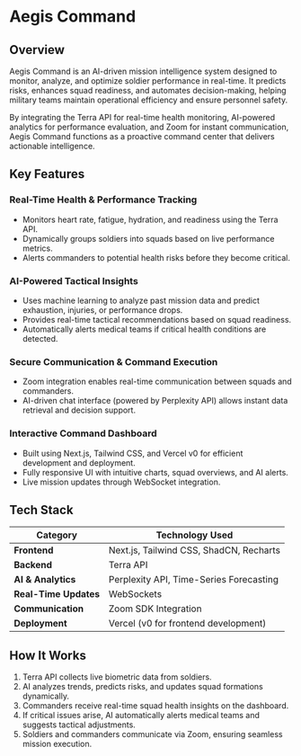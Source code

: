 # Aegis Command

## Overview
Aegis Command is an AI-driven mission intelligence system designed to monitor, analyze, and optimize soldier performance in real-time. It predicts risks, enhances squad readiness, and automates decision-making, helping military teams maintain operational efficiency and ensure personnel safety.

By integrating the Terra API for real-time health monitoring, AI-powered analytics for performance evaluation, and Zoom for instant communication, Aegis Command functions as a proactive command center that delivers actionable intelligence.

## Key Features

### Real-Time Health & Performance Tracking
- Monitors heart rate, fatigue, hydration, and readiness using the Terra API.
- Dynamically groups soldiers into squads based on live performance metrics.
- Alerts commanders to potential health risks before they become critical.

### AI-Powered Tactical Insights
- Uses machine learning to analyze past mission data and predict exhaustion, injuries, or performance drops.
- Provides real-time tactical recommendations based on squad readiness.
- Automatically alerts medical teams if critical health conditions are detected.

### Secure Communication & Command Execution
- Zoom integration enables real-time communication between squads and commanders.
- AI-driven chat interface (powered by Perplexity API) allows instant data retrieval and decision support.

### Interactive Command Dashboard
- Built using Next.js, Tailwind CSS, and Vercel v0 for efficient development and deployment.
- Fully responsive UI with intuitive charts, squad overviews, and AI alerts.
- Live mission updates through WebSocket integration.

## Tech Stack

| Category              | Technology Used |
|-----------------------|-----------------|
| **Frontend**          | Next.js, Tailwind CSS, ShadCN, Recharts |
| **Backend**           | Terra API |
| **AI & Analytics**    | Perplexity API, Time-Series Forecasting |
| **Real-Time Updates** | WebSockets |
| **Communication**     | Zoom SDK Integration |
| **Deployment**        | Vercel (v0 for frontend development) |

## How It Works

1. Terra API collects live biometric data from soldiers.
2. AI analyzes trends, predicts risks, and updates squad formations dynamically.
3. Commanders receive real-time squad health insights on the dashboard.
4. If critical issues arise, AI automatically alerts medical teams and suggests tactical adjustments.
5. Soldiers and commanders communicate via Zoom, ensuring seamless mission execution.
